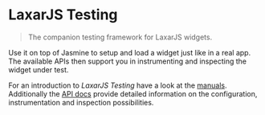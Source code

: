# LaxarJS Testing

> The companion testing framework for LaxarJS widgets.

Use it on top of Jasmine to setup and load a widget just like in a real app.
The available APIs then support you in instrumenting and inspecting the widget under test.

For an introduction to *LaxarJS Testing* have a look at the [manuals](docs/manuals/index.md).
Additionally the [API docs](docs/api/laxar-testing.js.md) provide detailed information on the configuration, instrumentation and inspection possibilities.
